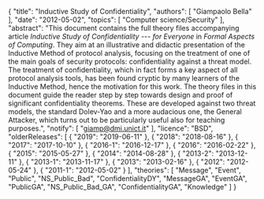 {
    "title": "Inductive Study of Confidentiality",
    "authors": [
        "Giampaolo Bella"
    ],
    "date": "2012-05-02",
    "topics": [
        "Computer science/Security"
    ],
    "abstract": "This document contains the full theory files accompanying article <i>Inductive Study of Confidentiality --- for Everyone</i> in <i>Formal Aspects of Computing</i>. They aim at an illustrative and didactic presentation of the Inductive Method of protocol analysis, focusing on the treatment of one of the main goals of security protocols: confidentiality against a threat model. The treatment of confidentiality, which in fact forms a key aspect of all protocol analysis tools, has been found cryptic by many learners of the Inductive Method, hence the motivation for this work. The theory files in this document guide the reader step by step towards design and proof of significant confidentiality theorems. These are developed against two threat models, the standard Dolev-Yao and a more audacious one, the General Attacker, which turns out to be particularly useful also for teaching purposes.",
    "notify": [
        "giamp@dmi.unict.it"
    ],
    "licence": "BSD",
    "olderReleases": [
        {
            "2019": "2019-06-11"
        },
        {
            "2018": "2018-08-16"
        },
        {
            "2017": "2017-10-10"
        },
        {
            "2016-1": "2016-12-17"
        },
        {
            "2016": "2016-02-22"
        },
        {
            "2015": "2015-05-27"
        },
        {
            "2014": "2014-08-28"
        },
        {
            "2013-2": "2013-12-11"
        },
        {
            "2013-1": "2013-11-17"
        },
        {
            "2013": "2013-02-16"
        },
        {
            "2012": "2012-05-24"
        },
        {
            "2011-1": "2012-05-02"
        }
    ],
    "theories": [
        "Message",
        "Event",
        "Public",
        "NS_Public_Bad",
        "ConfidentialityDY",
        "MessageGA",
        "EventGA",
        "PublicGA",
        "NS_Public_Bad_GA",
        "ConfidentialityGA",
        "Knowledge"
    ]
}